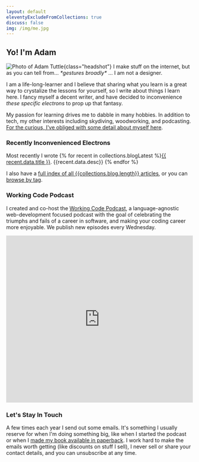 ```yaml
---
layout: default
eleventyExcludeFromCollections: true
discuss: false
img: /img/me.jpg
---
```


<link rel="preconnect" href="https://embed.podcasts.apple.com" />

## Yo! I'm Adam

![Photo of Adam Tuttle][gravatar]{class="headshot"} I make stuff on the internet, but as you can tell from... _\*gestures broadly\*_ ... I am not a designer.

I am a life-long-learner and I believe that sharing what you learn is a great way to crystalize the lessons for yourself, so I write about things I learn here. I fancy myself a decent writer, and have decided to inconvenience _these specific electrons_ to prop up that fantasy.

My passion for learning drives me to dabble in many hobbies. In addition to tech, my other interests including skydiving, woodworking, and podcasting.<br/>[For the curious, I've obliged with some detail about myself here](/blog/2021/about-me/).

### Recently Inconvenienced Electrons

Most recently I wrote {% for recent in collections.blogLatest %}<a href="{{ recent.url }}">{{ recent.data.title }}</a>. {{recent.data.desc}} {% endfor %}

I also have a [full index of all {{collections.blog.length}} articles][index], or you can [browse by tag](/tags/).

[index]: /blog

### Working Code Podcast

I created and co-host the [Working Code Podcast][wcp], a language-agnostic web-development focused podcast with the goal of celebrating the triumphs and fails of a career in software, and making your coding career more enjoyable. We publish new episodes every Wednesday.

<iframe allow="autoplay *; encrypted-media *; fullscreen *" frameborder="0" height="450" style="width:100%;max-width:660px;overflow:hidden;background:transparent;" sandbox="allow-forms allow-popups allow-same-origin allow-scripts allow-storage-access-by-user-activation allow-top-navigation-by-user-activation" src="https://embed.podcasts.apple.com/us/podcast/working-code/id1544142288"></iframe>

### Let's Stay In Touch

A few times each year I send out some emails. It's something I usually reserve for when I'm doing something big, like when I started the podcast or when I [made my book available in paperback](https://restassuredbook.com). I work hard to make the emails worth getting (like discounts on stuff I sell), I never sell or share your contact details, and you can unsubscribe at any time.

<script async data-uid="02c5dc9bec" src="https://adam-tuttle.ck.page/02c5dc9bec/index.js"></script>

[wcp]: https://workingcode.dev
[gravatar]: https://www.gravatar.com/avatar/c9e260373387e72ce020928a3a546ec5?rating=G&size=200&default=mm
[garden]: /blog/digital-garden
